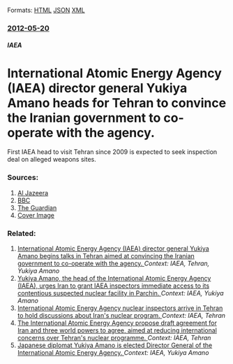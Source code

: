 
Formats: [HTML](/news/2012/05/20/international-atomic-energy-agency-iaea-director-general-yukiya-amano-heads-for-tehran-to-convince-the-iranian-government-to-co-operate-wi.html)  [JSON](/news/2012/05/20/international-atomic-energy-agency-iaea-director-general-yukiya-amano-heads-for-tehran-to-convince-the-iranian-government-to-co-operate-wi.json)  [XML](/news/2012/05/20/international-atomic-energy-agency-iaea-director-general-yukiya-amano-heads-for-tehran-to-convince-the-iranian-government-to-co-operate-wi.xml)  

### [2012-05-20](/news/2012/05/20/index.md)

##### IAEA
# International Atomic Energy Agency (IAEA) director general Yukiya Amano heads for Tehran to convince the Iranian government to co-operate with the agency. 

First IAEA head to visit Tehran since 2009 is expected to seek inspection deal on alleged weapons sites.


### Sources:

1. [Al Jazeera](http://www.aljazeera.com/news/middleeast/2012/05/2012520155112905959.html)
2. [BBC](http://www.bbc.co.uk/news/world-middle-east-18140539)
3. [The Guardian](http://www.guardian.co.uk/world/2012/may/20/iaea-visit-iran-nuclear-talks)
3. [Cover Image](http://www.aljazeera.com/mritems/Images/2012/5/21//2012521155132922734_20.jpg)

### Related:

1. [International Atomic Energy Agency (IAEA) director general Yukiya Amano begins talks in Tehran aimed at convincing the Iranian government to co-operate with the agency. ](/news/2012/05/21/international-atomic-energy-agency-iaea-director-general-yukiya-amano-begins-talks-in-tehran-aimed-at-convincing-the-iranian-government-to.md) _Context: IAEA, Tehran, Yukiya Amano_
2. [Yukiya Amano, the head of the International Atomic Energy Agency (IAEA), urges Iran to grant IAEA inspectors immediate access to its contentious suspected nuclear facility in Parchin. ](/news/2012/09/10/yukiya-amano-the-head-of-the-international-atomic-energy-agency-iaea-urges-iran-to-grant-iaea-inspectors-immediate-access-to-its-content.md) _Context: IAEA, Yukiya Amano_
3. [International Atomic Energy Agency nuclear inspectors arrive in Tehran to hold discussions about Iran's nuclear program. ](/news/2012/02/20/international-atomic-energy-agency-nuclear-inspectors-arrive-in-tehran-to-hold-discussions-about-iran-s-nuclear-program.md) _Context: IAEA, Tehran_
4. [ The International Atomic Energy Agency propose draft agreement for Iran and three world powers to agree, aimed at reducing international concerns over Tehran's nuclear programme. ](/news/2009/10/21/the-international-atomic-energy-agency-propose-draft-agreement-for-iran-and-three-world-powers-to-agree-aimed-at-reducing-international-co.md) _Context: IAEA, Tehran_
5. [ Japanese diplomat Yukiya Amano is elected Director General of the International Atomic Energy Agency. ](/news/2009/07/2/japanese-diplomat-yukiya-amano-is-elected-director-general-of-the-international-atomic-energy-agency.md) _Context: IAEA, Yukiya Amano_
